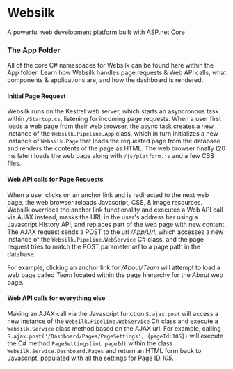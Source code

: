 ﻿# Websilk
A powerful web development platform built with ASP.net Core

### The App Folder
All of the core C# namespaces for Websilk can be found here within the App folder. Learn how Websilk handles page requests & Web API calls, what components & applications are, and how the dashboard is rendered.

#### Initial Page Request
Websilk runs on the Kestrel web server, which starts an asyncronous task within `/Startup.cs`, listening for incoming page requests. When a user first loads a web page from their web browser, the async task creates a new instance of the `Websilk.Pipeline.App` class, which in turn initializes a new instance of `Websilk.Page` that loads the requested page from the database and renders the contents of the page as HTML. The web browser finally (20 ms later) loads the web page along with `/js/platform.js` and a few CSS files.

#### Web API calls for Page Requests
When a user clicks on an anchor link and is redirected to the next web page, the web browser reloads Javascript, CSS, & image resources. Websilk overrides the anchor link functionality and executes a Web API call via AJAX instead, masks the URL in the user's address bar using a Javascript History API, and replaces part of the web page with new content. The AJAX request sends a POST to the url */App/Url*, which accesses a new instance of the `Websilk.Pipeline.WebService` C# class, and the page request tries to match the POST parameter *url* to a page path in the database.

For example, clicking an anchor link for */About/Team* will attempt to load a web page called *Team* located within the page hierarchy for the *About* web page.

#### Web API calls for everything else
Making an AJAX call via the Javascript function `S.ajax.post` will access a new instance of the `Websilk.Pipeline.WebService` C# class and execute a `Websilk.Service` class method based on the AJAX url. For example, calling `S.ajax.post('/Dashboard/Pages/PageSettings', {pageId:105})` will execute the C# method `PageSettings(int pageId)` within the class `Websilk.Service.Dashboard.Pages` and return an HTML form back to Javascript, populated with all the settings for Page ID *105*. 